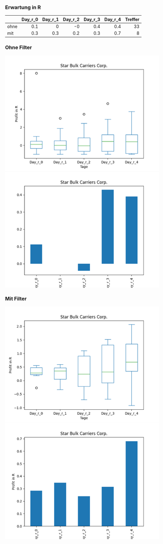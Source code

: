 ### Erwartung in R
|      |   Day_r_0 |   Day_r_1 |   Day_r_2 |   Day_r_3 |   Day_r_4 |   Treffer |
|:-----|----------:|----------:|----------:|----------:|----------:|----------:|
| ohne |       0.1 |       0   |      -0   |       0.4 |       0.4 |        33 |
| mit  |       0.3 |       0.3 |       0.2 |       0.3 |       0.7 |         8 |

### Ohne Filter
![image info](./data/SBLK_box_all.png)
![image info](./data/SBLK_median_all.png)

### Mit Filter
![image info](./data/SBLK_box_filtered.png)
![image info](./data/SBLK_median_filtered.png)